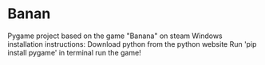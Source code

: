 # Banan
 Pygame project based on the game "Banana" on steam
 Windows installation instructions:
 Download python from the python website
 Run 'pip install pygame' in terminal
 run the game!
